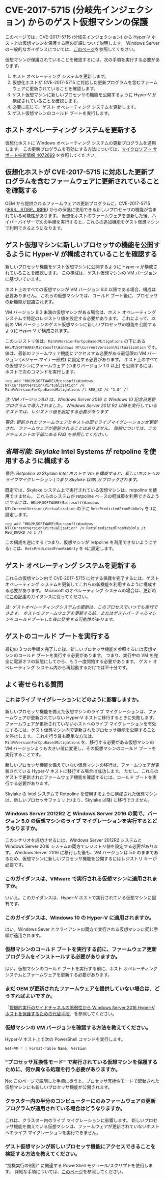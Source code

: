 # <a name="protecting-guest-virtual-machines-from-cve-2017-5715-branch-target-injection"></a>CVE-2017-5715 (分岐先インジェクション) からのゲスト仮想マシンの保護

このページでは、CVE-2017-5715 (分岐先インジェクション) から Hyper-V ホスト上の仮想マシンを保護する際の詳細について説明します。  Windows Server の一般的なガイダンスについては、[このページ](https://support.microsoft.com/help/4072698/windows-server-guidance-to-protect-against-the-speculative-execution)を参照してください。

仮想マシンが保護されていることを確認するには、次の手順を実行する必要があります。

1. ホスト オペレーティング システムを更新します。
2. 仮想化ホストが CVE-2017-5715 に対応した更新プログラムを含むファームウェアに更新されていることを確認します。
3. ゲスト仮想マシンに新しいプロセッサの機能を公開するように Hyper-V が構成されていることを確認します。
4. 必要に応じて、ゲスト オペレーティング システムを更新します。 
5. ゲスト仮想マシンのコールド ブートを実行します。

## <a name="update-the-host-operating-system"></a>ホスト オペレーティング システムを更新する

仮想化ホストに Windows オペレーティング システムの更新プログラムを適用します。 この更新プログラムを有効にする方法については、[マイクロソフト サポート技術情報 4072699](https://support.microsoft.com/help/4072699) を参照してください。

## <a name="ensure-the-virtualization-host-has-been-updated-to-firmware-which-contains-updates-for-cve-2017-5715"></a>仮想化ホストが CVE-2017-5715 に対応した更新プログラムを含むファームウェアに更新されていることを確認する

OEM から提供されるファームウェアの更新プログラムに、CVE-2017-5715 ([IBRS、STIBP、IBPB](https://newsroom.intel.com/wp-content/uploads/sites/11/2018/01/Intel-Analysis-of-Speculative-Execution-Side-Channels.pdf)) からの保護に使用できる新しいプロセッサの機能が含まれている可能性があります。  仮想化ホストのファームウェアを更新した後、ハイパーバイザーで次の手順を実行すると、これらの追加機能をゲスト仮想マシンで利用できるようになります。

## <a name="ensure-hyper-v-is-configured-to-expose-new-processor-capabilities-to-guest-virtual-machines"></a>ゲスト仮想マシンに新しいプロセッサの機能を公開するように Hyper-V が構成されていることを確認する

新しいプロセッサ機能をゲスト仮想マシンに公開するように Hyper-v が構成されていることを確認します。  この構成は、ゲスト仮想マシンの [VM バージョン](https://docs.microsoft.com/windows-server/virtualization/hyper-v/deploy/upgrade-virtual-machine-version-in-hyper-v-on-windows-or-windows-server)に基づいています。 

ホスト上のすべての仮想マシンが VM バージョン 8.0 以降である場合、構成は必要ありません。  これらの仮想マシンでは、コールド ブート後に、プロセッサの新機能が認識されます。

VM バージョン 8.0 未満の仮想マシンがある場合は、ホスト オペレーティング システムで特定のレジストリ値を設定する必要があります。  これによって、以前の VM バージョンのゲスト仮想マシンに新しいプロセッサの機能を公開するように Hyper-V が構成されます。

このレジストリ値は、`MinVmVersionForCpuBasedMitigations` の下にある `HKLM\SOFTWARE\Microsoft\Windows NT\CurrentVersion\Virtualization` です。  値は、最新のファームウェア機能にアクセスする必要がある最低限の VM バージョン (メジャー.マイナー形式) に設定する必要があります。  ホスト上のすべての仮想マシンにファームウェア (つまりバージョン 1.0 以上) を公開するには、ホストで次のコマンドを実行します。 

```
reg add "HKLM\SOFTWARE\Microsoft\Windows NT\CurrentVersion\Virtualization" /v MinVmVersionForCpuBasedMitigations /t REG_SZ /d "1.0" /f
```
*注: VM バージョン8.0 は、Windows Server 2016 と Windows 10 記念日更新プログラムで導入されました。 Windows Server 2012 R2 以降を実行しているホストでは、レジストリ値を設定する必要があります*

*警告: 更新されたファームウェアとホストの間でライブマイグレーションが更新され、ファームウェアが更新されることはありません。 詳細については、このドキュメントの下部にある FAQ を参照してください。*

## <a name="optional-configure-_pre-skylake_-intel-systems-to-use-retpoline"></a>*省略可能*: _Skylake_ Intel Systems が retpoline を使用するように構成する

*警告: Retpoline の Skylake Intel ホストで Vm を構成すると、新しいホストへのライブマイグレーション (つまり Skylake 以降) がブロックされます。*

既定では、Skylake システム上で実行されている仮想マシンは、retpoline を使用できません。  これらのシステムが retpoline ベースの軽減策を利用できるようにするには、`HKLM\SOFTWARE\Microsoft\Windows NT\CurrentVersion\Virtualization` の下に `RetsPredictedFromRsbOnly` を `1`に設定します。 

```
reg add "HKLM\SOFTWARE\Microsoft\Windows NT\CurrentVersion\Virtualization" /v RetsPredictedFromRsbOnly /t REG_DWORD /d 1 /f
```

この構成を逆にする (つまり、仮想マシンが retpoline を利用できないようにする) には、`RetsPredictedFromRsbOnly` を `0`に設定します。

## <a name="update-the-guest-operating-system"></a>ゲスト オペレーティング システムを更新する

これらの仮想マシン内で CVE-2017-5715 に対する保護を完了するには、ゲスト オペレーティング システムを更新してこれらの新機能を利用するように構成する必要があります。  Microsoft のオペレーティング システムの場合は、更新時に[この記事](https://support.microsoft.com/help/4072698/windows-server-guidance-to-protect-against-the-speculative-execution)のガイダンスに従ってください。

*注: ゲストオペレーティングシステムの更新は、このプロセスでいつでも実行できます。 ホストのファームウェアを更新する前、またはゲストバーチャルマシンをコールドブートした後に発生する可能性があります。*

## <a name="perform-a-cold-boot-of-the-guest"></a>ゲストのコールド ブートを実行する

最初の 3 つの手順を完了した後、新しいプロセッサ機能を参照するには仮想マシンのコールド ブートを実行する必要があります。  つまり、実行中の VM を完全に電源オフの状態にしてから、もう一度開始する必要があります。  ゲスト オペレーティング システム内から再起動するだけでは不十分です。

## <a name="frequently-asked-questions"></a>よく寄せられる質問

### <a name="how-does-this-impact-live-migration"></a>これはライブ マイグレーションにどのように影響しますか。

新しいプロセッサ機能を備えた仮想マシンのライブ マイグレーションは、ファームウェアが更新されていない Hyper-V ホストに移行するときに失敗します。  ファームウェアが更新されていないホストへのライブ マイグレーションを有効にするには、ゲスト仮想マシン内で更新されたプロセッサ機能を公開することを停止します。  これを行う最も簡単な方法は、`MinVmVersionForCpuBasedMitigations` を、移行する必要がある仮想マシンの VM バージョンよりも大きい値に変更し、その仮想マシンのコールド ブートを実行することです。

新しいプロセッサ機能を備えていない仮想マシンの移行は、ファームウェアが更新されている Hyper-V ホストに移行する場合は成功します。  ただし、これらのゲストで更新されたファームウェア機能を確認するには、コールド ブートを実行する必要があります。

Skylake の Intel システムで Retpoline を使用するように構成された仮想マシンは、新しいプロセッサファミリ (つまり、Skylake 以降) に移行できません。

### <a name="what-about-live-migration-of-version-50-virtual-machines-between-windows-server-2012r2-and-windows-server-2016"></a>Windows Server 2012R2 と Windows Server 2016 の間で、バージョン 5.0 の仮想マシンのライブ マイグレーションを実行するとどうなりますか。
このシナリオを成功させるには、Windows Server 2012R2 システムと Windows Server 2016 システムの両方でレジストリ値を設定する必要があります。  Windows Server 2016 に移行した後も、VM バージョンは 5.0 のままであるため、仮想マシンに新しいプロセッサ機能を公開するにはレジストリ キーが必要です。  

### <a name="does-this-guidance-apply-to-virtual-machines-running-on-vmware"></a>このガイダンスは、VMware で実行される仮想マシンに適用されますか。
いいえ。このガイダンスは、Hyper-V ホストで実行されている仮想マシンに固有です。

### <a name="does-this-guidance-apply-to-hyper-v-on-windows-10"></a>このガイダンスは、Windows 10 の Hyper-V に適用されますか。
はい。Windows Sever とクライアントの両方で実行される仮想マシンに同じ手順が適用されます。

### <a name="do-i-need-to-install-the-firmware-updates-before-performing-a-cold-boot-of-the-virtual-machines"></a>仮想マシンのコールド ブートを実行する前に、ファームウェア更新プログラムをインストールする必要がありますか。
はい。仮想マシンのコールド ブートを実行する前に、ホスト オペレーティング システムとファームウェアを更新する必要があります。

### <a name="what-can-i-do-if-my-oem-does-not-yet-provide-an-updated-firmware"></a>まだ OEM が更新されたファームウェアを提供していない場合は、どうすればよいですか。
「[投機的実行のサイドチャネルの脆弱性から Windows Server 2016 Hyper-V ホストを保護するための代替手段](https://docs.microsoft.com/virtualization/hyper-v-on-windows/CVE-2017-5715-and-hyper-v-hosts)」を参照してください。

### <a name="how-do-i-check-the-vm-version-for-my-virtual-machines"></a>仮想マシンの VM バージョンを確認する方法を教えてください。
Hyper-V ホスト上で次の PowerShell コマンドを実行します。
``` PowerShell
Get-VM * | Format-Table Name, Version  
```

### <a name="do-i-need-to-do-something-different-to-protect-virtual-machines-running-under-processor-compatibility-mode"></a>"プロセッサ互換性モード" で実行されている仮想マシンを保護するために、何か異なる処理を行う必要がありますか。
No:  このページで説明した手順に従うと、プロセッサ互換性モードで起動された仮想マシンにも新しいプロセッサ機能が公開されます。

### <a name="what-if-only-half-of-the-machines-in-my-cluster-have-received-a-firmware-update"></a>クラスター内の半分のコンピューターにのみファームウェアの更新プログラムが適用されている場合はどうなりますか。
これは、クラスター内のライブ マイグレーションに影響します。  新しいプロセッサ機能を備えている仮想マシンは、ファームウェアが更新されていないホストへのライブ マイグレーションを実行できません。  

### <a name="how-can-i-validate-that-the-guest-virtual-machine-has-access-to-the-new-processor-features"></a>ゲスト仮想マシンが新しいプロセッサ機能にアクセスできることを検証する方法を教えてください。
"投機実行の制御" に関連する PowerShell モジュール/スクリプトを使用します。  詳細な手順については、[このページ](https://support.microsoft.com/help/4072698/windows-server-guidance-to-protect-against-the-speculative-execution)を参照してください。

